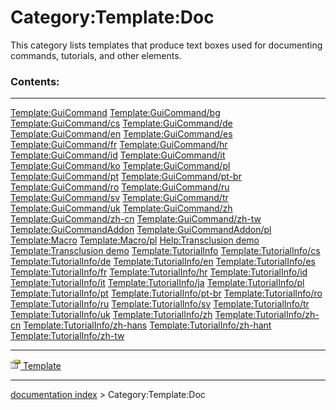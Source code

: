 # Category:Template:Doc
This category lists templates that produce text boxes used for documenting commands, tutorials, and other elements.

### Contents:

  --------------------------------------------------------------------------- --------------------------------------------------------------------------- -----------------------------------------------------------------------
  [Template:GuiCommand](Template_GuiCommand.md)                       [Template:GuiCommand/bg](Template:GuiCommand/bg.md)                 [Template:GuiCommand/cs](Template:GuiCommand/cs.md)
  [Template:GuiCommand/de](Template:GuiCommand/de.md)                 [Template:GuiCommand/en](Template:GuiCommand/en.md)                 [Template:GuiCommand/es](Template:GuiCommand/es.md)
  [Template:GuiCommand/fr](Template:GuiCommand/fr.md)                 [Template:GuiCommand/hr](Template:GuiCommand/hr.md)                 [Template:GuiCommand/id](Template:GuiCommand/id.md)
  [Template:GuiCommand/it](Template:GuiCommand/it.md)                 [Template:GuiCommand/ko](Template:GuiCommand/ko.md)                 [Template:GuiCommand/pl](Template:GuiCommand/pl.md)
  [Template:GuiCommand/pt](Template:GuiCommand/pt.md)                 [Template:GuiCommand/pt-br](Template:GuiCommand/pt-br.md)           [Template:GuiCommand/ro](Template:GuiCommand/ro.md)
  [Template:GuiCommand/ru](Template:GuiCommand/ru.md)                 [Template:GuiCommand/sv](Template:GuiCommand/sv.md)                 [Template:GuiCommand/tr](Template:GuiCommand/tr.md)
  [Template:GuiCommand/uk](Template:GuiCommand/uk.md)                 [Template:GuiCommand/zh](Template:GuiCommand/zh.md)                 [Template:GuiCommand/zh-cn](Template:GuiCommand/zh-cn.md)
  [Template:GuiCommand/zh-tw](Template:GuiCommand/zh-tw.md)           [Template:GuiCommandAddon](Template_GuiCommandAddon.md)             [Template:GuiCommandAddon/pl](Template:GuiCommandAddon/pl.md)
  [Template:Macro](Template_Macro.md)                                 [Template:Macro/pl](Template:Macro/pl.md)                           [Help:Transclusion demo](Help_Transclusion_demo.md)
  [Template:Transclusion demo](Template_Transclusion_demo.md)         [Template:TutorialInfo](Template_TutorialInfo.md)                   [Template:TutorialInfo/cs](Template:TutorialInfo/cs.md)
  [Template:TutorialInfo/de](Template:TutorialInfo/de.md)             [Template:TutorialInfo/en](Template:TutorialInfo/en.md)             [Template:TutorialInfo/es](Template:TutorialInfo/es.md)
  [Template:TutorialInfo/fr](Template:TutorialInfo/fr.md)             [Template:TutorialInfo/hr](Template:TutorialInfo/hr.md)             [Template:TutorialInfo/id](Template:TutorialInfo/id.md)
  [Template:TutorialInfo/it](Template:TutorialInfo/it.md)             [Template:TutorialInfo/ja](Template:TutorialInfo/ja.md)             [Template:TutorialInfo/pl](Template:TutorialInfo/pl.md)
  [Template:TutorialInfo/pt](Template:TutorialInfo/pt.md)             [Template:TutorialInfo/pt-br](Template:TutorialInfo/pt-br.md)       [Template:TutorialInfo/ro](Template:TutorialInfo/ro.md)
  [Template:TutorialInfo/ru](Template:TutorialInfo/ru.md)             [Template:TutorialInfo/sv](Template:TutorialInfo/sv.md)             [Template:TutorialInfo/tr](Template:TutorialInfo/tr.md)
  [Template:TutorialInfo/uk](Template:TutorialInfo/uk.md)             [Template:TutorialInfo/zh](Template:TutorialInfo/zh.md)             [Template:TutorialInfo/zh-cn](Template:TutorialInfo/zh-cn.md)
  [Template:TutorialInfo/zh-hans](Template:TutorialInfo/zh-hans.md)   [Template:TutorialInfo/zh-hant](Template:TutorialInfo/zh-hant.md)   [Template:TutorialInfo/zh-tw](Template:TutorialInfo/zh-tw.md)
                                                                                                                                                          
  --------------------------------------------------------------------------- --------------------------------------------------------------------------- -----------------------------------------------------------------------

[<img src="images/Property.png" style="width:16px"> Template](Category_Template.md)

---
[documentation index](../README.md) > Category:Template:Doc
